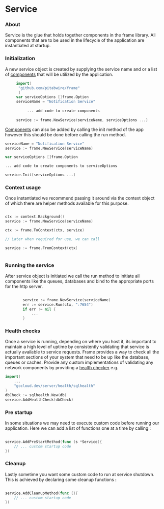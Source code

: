 
# Service

### About

Service is the glue that holds together components in the frame library.
All components that are to be used in the lifecycle of the application are instantiated at startup. 

### Initialization

A new service object is created by supplying the service name and or a list of [components](components) that will be utilized by the application. 
    
````go
     import(
      "github.com/pitabwire/frame"
      )
     var serviceOptions []frame.Option
     serviceName = "Notification Service"
     
          ... add code to create components
     
     service := frame.NewService(serviceName, serviceOptions ...)

````

[Components](components) can also be added by calling the init method of the app however this should be done before calling the run method. 
   
````go
serviceName = "Notification Service"
service := frame.NewService(serviceName)

var serviceOptions []frame.Option

... add code to create components to serviceOptions

service.Init(serviceOptions ...)
````

### Context usage

Once instantiated we recommend passing it around via the context object of which there are helper methods available for this purpose.


````go

ctx := context.Background()
service := frame.NewService(serviceName)

ctx := frame.ToContext(ctx, service)

// Later when required for use, we can call

service := frame.FromContext(ctx)
        
````

### Running the service
After service object is initiated we call the run method to initiate all components 
like the queues, databases and bind to the appropriate ports for the http server. 

````go
        
        service := frame.NewService(serviceName)
        err := service.Run(ctx, ":7654")
	    if err != nil {
            ...
	    }  
````

### Health checks
Once a service is running, depending on where you host it, 
its important to maintain a high level of uptime by consistently validating that service is actually available to service requests. 
Frame provides a way to check all the important sections of your system that need to be up like the database, queues or caches. 
Provide any custom implementations of validating any network components by providing a [health checker](https://pkg.go.dev/gocloud.dev/server/health) e.g.

````go
import(
	...
    "gocloud.dev/server/health/sqlhealth"
)
dbCheck := sqlhealth.New(db)
service.AddHealthCheck(dbCheck)

````

### Pre startup

In some situations we may need to execute custom code before running our application. 
Here we can add a list of functions one at a time by calling :

````go
        
service.AddPreStartMethod(func (s *Service){
    // ... custom startup code
})

````

### Cleanup
Lastly sometime you want some custom code to run at service shutdown. This is achieved by declaring some cleanup functions :

````go
        
service.AddCleanupMethod(func (){
    // ... custom startup code
})

````